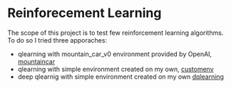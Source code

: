 # Reinforecement Learning
The scope of this project is to test few reinforcement learning algorithms. To do so I tried three apporaches:
* qlearning with mountain_car_v0 environment provided by OpenAI, [mountaincar](/qlearning/mountaincar)
* qlearning with simple environment created on my own, [customenv](/qlearning/customenv)
* deep qlearnig with simple environment created on my own [dqlearning](/dqlearning)